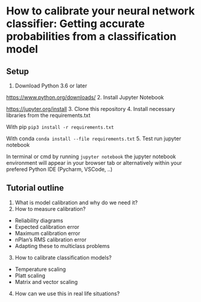 # How to calibrate your neural network classifier: Getting accurate probabilities from a classification model

## Setup
1. Download Python 3.6 or later

https://www.python.org/downloads/
2. Install Jupyter Notebook

https://jupyter.org/install
3. Clone this repository 
4. Install necessary libraries from the requirements.txt

With pip `pip3 install -r requirements.txt`

With conda `conda install --file requirements.txt`
5. Test run jupyter notebook

In terminal or cmd by running `jupyter notebook` the jupyter notebook environment will appear in your browser tab
or alternatively within your prefered Python IDE (Pycharm, VSCode, ..)

## Tutorial outline
1. What is model calibration and why do we need it?
2. How to measure calibration?
  * Reliability diagrams
  * Expected calibration error
  * Maximum calibration error
  * nPlan’s RMS calibration error
  * Adapting these to multiclass problems
3. How to calibrate classification models?
  * Temperature scaling
  * Platt scaling
  * Matrix and vector scaling
4. How can we use this in real life situations?
